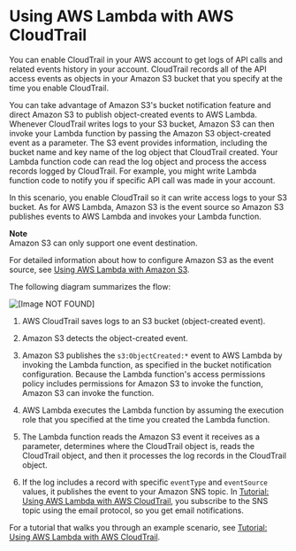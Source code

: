 # Using AWS Lambda with AWS CloudTrail<a name="with-cloudtrail"></a>

You can enable CloudTrail in your AWS account to get logs of API calls and related events history in your account\. CloudTrail records all of the API access events as objects in your Amazon S3 bucket that you specify at the time you enable CloudTrail\. 

You can take advantage of Amazon S3's bucket notification feature and direct Amazon S3 to publish object\-created events to AWS Lambda\. Whenever CloudTrail writes logs to your S3 bucket, Amazon S3 can then invoke your Lambda function by passing the Amazon S3 object\-created event as a parameter\. The S3 event provides information, including the bucket name and key name of the log object that CloudTrail created\. Your Lambda function code can read the log object and process the access records logged by CloudTrail\. For example, you might write Lambda function code to notify you if specific API call was made in your account\. 

In this scenario, you enable CloudTrail so it can write access logs to your S3 bucket\. As for AWS Lambda, Amazon S3 is the event source so Amazon S3 publishes events to AWS Lambda and invokes your Lambda function\. 

**Note**  
Amazon S3 can only support one event destination\.

For detailed information about how to configure Amazon S3 as the event source, see [Using AWS Lambda with Amazon S3](with-s3.md)\.

The following diagram summarizes the flow:

![\[Image NOT FOUND\]](http://docs.aws.amazon.com/lambda/latest/dg/images/wt-cloudtrail-100.png)

1. AWS CloudTrail saves logs to an S3 bucket \(object\-created event\)\.

1. Amazon S3 detects the object\-created event\.

1. Amazon S3 publishes the `s3:ObjectCreated:*` event to AWS Lambda by invoking the Lambda function, as specified in the bucket notification configuration\. Because the Lambda function's access permissions policy includes permissions for Amazon S3 to invoke the function, Amazon S3 can invoke the function\.

1. AWS Lambda executes the Lambda function by assuming the execution role that you specified at the time you created the Lambda function\.

1. The Lambda function reads the Amazon S3 event it receives as a parameter, determines where the CloudTrail object is, reads the CloudTrail object, and then it processes the log records in the CloudTrail object\.

1. If the log includes a record with specific `eventType` and `eventSource` values, it publishes the event to your Amazon SNS topic\. In [Tutorial: Using AWS Lambda with AWS CloudTrail](with-cloudtrail-example.md), you subscribe to the SNS topic using the email protocol, so you get email notifications\.

For a tutorial that walks you through an example scenario, see [Tutorial: Using AWS Lambda with AWS CloudTrail](with-cloudtrail-example.md)\. 